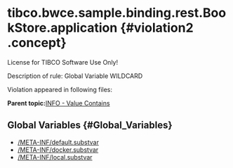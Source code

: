 # tibco.bwce.sample.binding.rest.BookStore.application {#violation2 .concept}

License for TIBCO Software Use Only!

Description of rule: Global Variable WILDCARD

Violation appeared in following files:

**Parent topic:**[INFO - Value Contains](../../../qa/rules/INFO_-_Value_Contains.md)

## Global Variables {#Global_Variables}

-   [/META-INF/default.substvar](../../../projects/tibco.bwce.sample.binding.rest.BookStore.application/META-INF/default.substvar.md)
-   [/META-INF/docker.substvar](../../../projects/tibco.bwce.sample.binding.rest.BookStore.application/META-INF/docker.substvar.md)
-   [/META-INF/local.substvar](../../../projects/tibco.bwce.sample.binding.rest.BookStore.application/META-INF/local.substvar.md)

